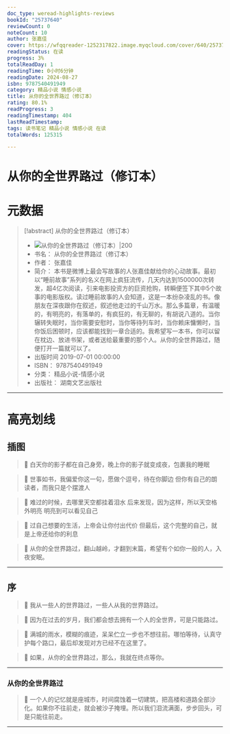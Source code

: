 ```yaml
---
doc_type: weread-highlights-reviews
bookId: "25737640"
reviewCount: 0
noteCount: 10
author: 张嘉佳
cover: https://wfqqreader-1252317822.image.myqcloud.com/cover/640/25737640/t7_25737640.jpg
readingStatus: 在读
progress: 3%
totalReadDay: 1
readingTime: 0小时6分钟
readingDate: 2024-08-27
isbn: 9787540491949
category: 精品小说 情感小说
title: 从你的全世界路过（修订本）
rating: 80.1%
readProgress: 3
readingTimestamp: 404
lastReadTimestamp: 
tags: 读书笔记 精品小说 情感小说 在读
totalWords: 125315

---
```


# 从你的全世界路过（修订本）

# 元数据
> [!abstract] 从你的全世界路过（修订本）
> - ![ 从你的全世界路过（修订本）|200](https://wfqqreader-1252317822.image.myqcloud.com/cover/640/25737640/t7_25737640.jpg)
> - 书名： 从你的全世界路过（修订本）
> - 作者： 张嘉佳
> - 简介： 本书是微博上最会写故事的人张嘉佳献给你的心动故事。最初以“睡前故事”系列的名义在网上疯狂流传，几天内达到1500000次转发，超4亿次阅读，引来电影投资方的巨资抢购，转瞬便签下其中5个故事的电影版权。读过睡前故事的人会知道，这是一本纷杂凌乱的书。像朋友在深夜跟你在叙述，叙述他走过的千山万水。那么多篇章，有温暖的，有明亮的，有落单的，有疯狂的，有无聊的，有胡说八道的。当你辗转失眠时，当你需要安慰时，当你等待列车时，当你赖床慵懒时，当你饭后困顿时，应该都能找到一章合适的。我希望写一本书，你可以留在枕边、放进书架，或者送给最重要的那个人。从你的全世界路过，随便打开一篇就可以了。
> - 出版时间 2019-07-01 00:00:00
> - ISBN： 9787540491949
> - 分类： 精品小说-情感小说
> - 出版社： 湖南文艺出版社



---


# 高亮划线


## 插图


> 📌 白天你的影子都在自己身旁，晚上你的影子就变成夜，包裹我的睡眠

> 📌 世事如书，我偏爱你这一句，愿做个逗号，待在你脚边
   但你有自己的朗读者，而我只是个摆渡人

> 📌 难过的时候，去哪里天空都挂着泪水
   后来发现，因为这样，所以天空格外明亮
   明亮到可以看见自己

> 📌 过自己想要的生活，上帝会让你付出代价
   但最后，这个完整的自己，就是上帝还给你的利息

> 📌 从你的全世界路过，翻山越岭，才翻到末篇，希望有个如你一般的人，入夜安眠。

---

## 序


> 📌 我从一些人的世界路过，一些人从我的世界路过。

> 📌 因为在过去的岁月，我们都会想去拥有一个人的全世界，可是只能路过。

> 📌 满城的雨水，模糊的痕迹，呆呆伫立一步也不想往前。哪怕等待，认真守护每个路口，最后却发现对方已经不在这里了。

> 📌 如果，从你的全世界路过，那么，我就在终点等你。

---

### 从你的全世界路过


> 📌 一个人的记忆就是座城市，时间腐蚀着一切建筑，把高楼和道路全部沙化。如果你不往前走，就会被沙子掩埋。所以我们泪流满面，步步回头，可是只能往前走。

---


